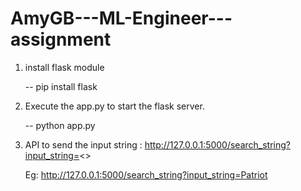 # AmyGB---ML-Engineer---assignment

1. install flask module

   -- pip install flask

2. Execute the app.py to start the flask server.

   -- python app.py

3. API to send the input string : http://127.0.0.1:5000/search_string?input_string=<>

   Eg: http://127.0.0.1:5000/search_string?input_string=Patriot

